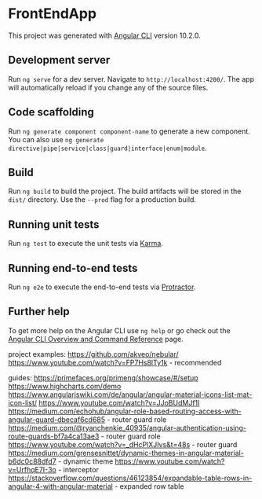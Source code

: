 # FrontEndApp

This project was generated with [Angular CLI](https://github.com/angular/angular-cli) version 10.2.0.

## Development server

Run `ng serve` for a dev server. Navigate to `http://localhost:4200/`. The app will automatically reload if you change any of the source files.

## Code scaffolding

Run `ng generate component component-name` to generate a new component. You can also use `ng generate directive|pipe|service|class|guard|interface|enum|module`.

## Build

Run `ng build` to build the project. The build artifacts will be stored in the `dist/` directory. Use the `--prod` flag for a production build.

## Running unit tests

Run `ng test` to execute the unit tests via [Karma](https://karma-runner.github.io).

## Running end-to-end tests

Run `ng e2e` to execute the end-to-end tests via [Protractor](http://www.protractortest.org/).

## Further help

To get more help on the Angular CLI use `ng help` or go check out the [Angular CLI Overview and Command Reference](https://angular.io/cli) page.


project examples:
https://github.com/akveo/nebular/
https://www.youtube.com/watch?v=FP7Hs8lTy1k - recommended

guides:
https://primefaces.org/primeng/showcase/#/setup
https://www.highcharts.com/demo
https://www.angularjswiki.com/de/angular/angular-material-icons-list-mat-icon-list/
https://www.youtube.com/watch?v=JJoBUdMJf1I
https://medium.com/echohub/angular-role-based-routing-access-with-angular-guard-dbecaf6cd685 - router guard role
https://medium.com/@ryanchenkie_40935/angular-authentication-using-route-guards-bf7a4ca13ae3 - router guard role
https://www.youtube.com/watch?v=_dHcPlXJIvs&t=48s - router guard
https://medium.com/grensesnittet/dynamic-themes-in-angular-material-b6dc0c88dfd7 - dynamic theme
https://www.youtube.com/watch?v=UrfhqE7I-3o - interceptor
https://stackoverflow.com/questions/46123854/expandable-table-rows-in-angular-4-with-angular-material - expanded row table



